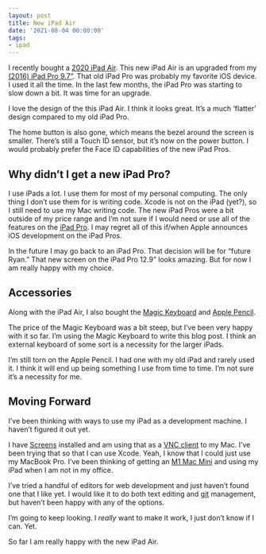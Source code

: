 ```yaml
---
layout: post
title: New iPad Air
date: '2021-08-04 00:00:00'
tags:
- ipad
---
```


I recently bought a [2020 iPad Air](https://www.apple.com/ipad-air/). This new iPad Air is an upgraded from my [(2016) iPad Pro 9.7”](https://support.apple.com/kb/SP739?locale=en_US). That old iPad Pro was probably my favorite iOS device. I used it all the time. In the last few months, the iPad Pro was starting to slow down a bit. It was time for an upgrade.

I love the design of the this iPad Air. I think it looks great. It’s a much ‘flatter’ design compared to my old iPad Pro.

The home button is also gone, which means the bezel around the screen is smaller. There’s still a Touch ID sensor, but it’s now on the power button. I would probably prefer the Face ID capabilities of the new iPad Pros.

## Why didn’t I get a new iPad Pro?

I use iPads a lot. I use them for most of my personal computing. The only thing I don’t use them for is writing code. Xcode is not on the iPad (yet?), so I still need to use my Mac writing code. The new iPad Pros were a bit outside of my price range and I’m not sure if I would need or use all of the features on the [iPad Pro](https://www.apple.com/ipad-pro/). I may regret all of this if/when Apple announces iOS development on the iPad Pros.

In the future I may go back to an iPad Pro. That decision will be for “future Ryan.” That new screen on the iPad Pro 12.9” looks amazing. But for now I am really happy with my choice.

## Accessories

Along with the iPad Air, I also bought the [Magic Keyboard](https://www.apple.com/ipad-keyboards/) and [Apple Pencil](https://www.apple.com/apple-pencil/).

The price of the Magic Keyboard was a bit steep, but I’ve been very happy with it so far. I’m using the Magic Keyboard to write this blog post. I think an external keyboard of some sort is a necessity for the larger iPads.

I’m still torn on the Apple Pencil. I had one with my old iPad and rarely used it. I think it will end up being something I use from time to time. I’m not sure it’s a necessity for me.

## Moving Forward

I’ve been thinking with ways to use my iPad as a development machine. I haven’t figured it out yet.

I have [Screens](https://edovia.com/en/screens-ios/) installed and am using that as a [VNC client](https://en.wikipedia.org/wiki/Virtual_Network_Computing) to my Mac. I’ve been trying that so that I can use Xcode. Yeah, I know that I could just use my MacBook Pro. I’ve been thinking of getting an [M1 Mac Mini](https://www.apple.com/mac-mini/) and using my iPad when I am not in my office.

I’ve tried a handful of editors for web development and just haven’t found one that I like yet. I would like it to do both text editing and [git](https://en.wikipedia.org/wiki/Git) management, but haven’t been happy with any of the options.

I’m going to keep looking. I _really_ want to make it work, I just don’t know if I can. Yet.

So far I am really happy with the new iPad Air.

